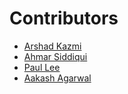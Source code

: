 # Contributors

- [Arshad Kazmi](https://github.com/arshadkazmi42)
- [Ahmar Siddiqui](https://github.com/ahhmarr)
- [Paul Lee](https://github.com/leeyspaul)
- [Aakash Agarwal](https://github.com/aakash2602)
